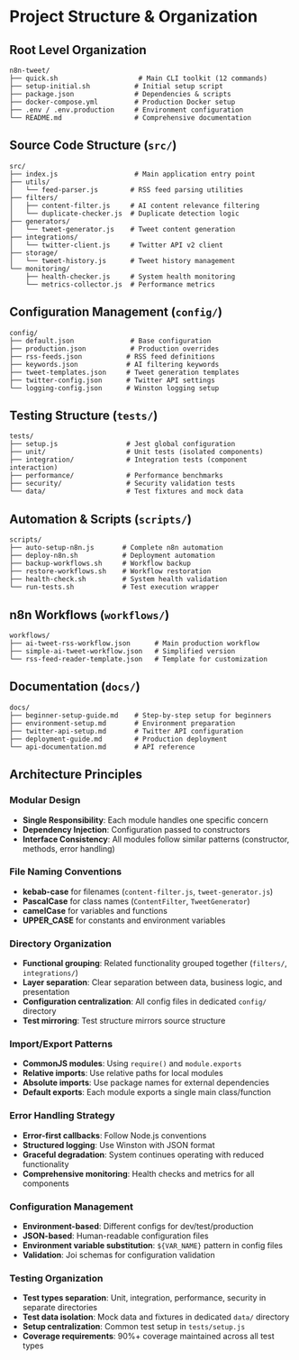 # Project Structure & Organization

## Root Level Organization
```
n8n-tweet/
├── quick.sh                    # Main CLI toolkit (12 commands)
├── setup-initial.sh           # Initial setup script
├── package.json               # Dependencies & scripts
├── docker-compose.yml         # Production Docker setup
├── .env / .env.production     # Environment configuration
└── README.md                  # Comprehensive documentation
```

## Source Code Structure (`src/`)
```
src/
├── index.js                   # Main application entry point
├── utils/
│   └── feed-parser.js        # RSS feed parsing utilities
├── filters/
│   ├── content-filter.js     # AI content relevance filtering
│   └── duplicate-checker.js  # Duplicate detection logic
├── generators/
│   └── tweet-generator.js    # Tweet content generation
├── integrations/
│   └── twitter-client.js     # Twitter API v2 client
├── storage/
│   └── tweet-history.js      # Tweet history management
└── monitoring/
    ├── health-checker.js     # System health monitoring
    └── metrics-collector.js  # Performance metrics
```

## Configuration Management (`config/`)
```
config/
├── default.json              # Base configuration
├── production.json           # Production overrides
├── rss-feeds.json           # RSS feed definitions
├── keywords.json            # AI filtering keywords
├── tweet-templates.json     # Tweet generation templates
├── twitter-config.json      # Twitter API settings
└── logging-config.json      # Winston logging setup
```

## Testing Structure (`tests/`)
```
tests/
├── setup.js                 # Jest global configuration
├── unit/                    # Unit tests (isolated components)
├── integration/             # Integration tests (component interaction)
├── performance/             # Performance benchmarks
├── security/                # Security validation tests
└── data/                    # Test fixtures and mock data
```

## Automation & Scripts (`scripts/`)
```
scripts/
├── auto-setup-n8n.js       # Complete n8n automation
├── deploy-n8n.sh           # Deployment automation
├── backup-workflows.sh     # Workflow backup
├── restore-workflows.sh    # Workflow restoration
├── health-check.sh         # System health validation
└── run-tests.sh            # Test execution wrapper
```

## n8n Workflows (`workflows/`)
```
workflows/
├── ai-tweet-rss-workflow.json      # Main production workflow
├── simple-ai-tweet-workflow.json   # Simplified version
└── rss-feed-reader-template.json   # Template for customization
```

## Documentation (`docs/`)
```
docs/
├── beginner-setup-guide.md    # Step-by-step setup for beginners
├── environment-setup.md       # Environment preparation
├── twitter-api-setup.md       # Twitter API configuration
├── deployment-guide.md        # Production deployment
└── api-documentation.md       # API reference
```

## Architecture Principles

### Modular Design
- **Single Responsibility**: Each module handles one specific concern
- **Dependency Injection**: Configuration passed to constructors
- **Interface Consistency**: All modules follow similar patterns (constructor, methods, error handling)

### File Naming Conventions
- **kebab-case** for filenames (`content-filter.js`, `tweet-generator.js`)
- **PascalCase** for class names (`ContentFilter`, `TweetGenerator`)
- **camelCase** for variables and functions
- **UPPER_CASE** for constants and environment variables

### Directory Organization
- **Functional grouping**: Related functionality grouped together (`filters/`, `integrations/`)
- **Layer separation**: Clear separation between data, business logic, and presentation
- **Configuration centralization**: All config files in dedicated `config/` directory
- **Test mirroring**: Test structure mirrors source structure

### Import/Export Patterns
- **CommonJS modules**: Using `require()` and `module.exports`
- **Relative imports**: Use relative paths for local modules
- **Absolute imports**: Use package names for external dependencies
- **Default exports**: Each module exports a single main class/function

### Error Handling Strategy
- **Error-first callbacks**: Follow Node.js conventions
- **Structured logging**: Use Winston with JSON format
- **Graceful degradation**: System continues operating with reduced functionality
- **Comprehensive monitoring**: Health checks and metrics for all components

### Configuration Management
- **Environment-based**: Different configs for dev/test/production
- **JSON-based**: Human-readable configuration files
- **Environment variable substitution**: `${VAR_NAME}` pattern in config files
- **Validation**: Joi schemas for configuration validation

### Testing Organization
- **Test types separation**: Unit, integration, performance, security in separate directories
- **Test data isolation**: Mock data and fixtures in dedicated `data/` directory
- **Setup centralization**: Common test setup in `tests/setup.js`
- **Coverage requirements**: 90%+ coverage maintained across all test types